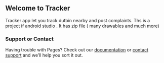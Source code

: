 ## Welcome to Tracker

Tracker app let you track dutbin nearby and post complaints. Ths is a project if android studio . It has zip file ( many drawables and much more)



### Support or Contact

Having trouble with Pages? Check out our [documentation](https://docs.github.com/categories/github-pages-basics/) or [contact support](https://github.com/contact) and we’ll help you sort it out.
